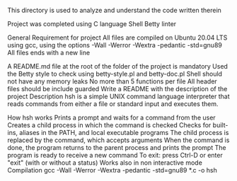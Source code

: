 This directory is used to analyze and understand the code written therein



Project was completed using
C language
Shell
Betty linter

General Requirement for project
All files are compiled on Ubuntu 20.04 LTS using gcc, using the options -Wall -Werror -Wextra -pedantic -std=gnu89
All files ends with a new line

A README.md file at the root of the folder of the project is mandatory
Used the Betty style to check using betty-style.pl and betty-doc.pl
Shell should not have any memory leaks
No more than 5 functions per file
All header files should be include guarded
Write a README with the description of the project
Description
hsh is a simple UNIX command language interpreter that reads commands from either a file or standard input and executes them.

How hsh works
Prints a prompt and waits for a command from the user
Creates a child process in which the command is checked
Checks for built-ins, aliases in the PATH, and local executable programs
The child process is replaced by the command, which accepts arguments
When the command is done, the program returns to the parent process and prints the prompt
The program is ready to receive a new command
To exit: press Ctrl-D or enter "exit" (with or without a status)
Works also in non interactive mode
Compilation
gcc -Wall -Werror -Wextra -pedantic -std=gnu89 *.c -o hsh
